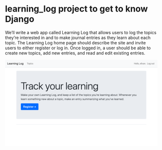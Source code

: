 # learning_log project to get to know Django

We’ll write a web app called Learning Log that allows users to log the topics they’re interested in and to make journal entries as they learn about each topic.
The Learning Log home page should describe the site and invite users to either register or log in. Once logged in, a user should be able to create new topics, add new entries, and read and edit existing entries.

![Screenshot](https://github.com/elivanK/learning_log/blob/master/screenshot.png)
